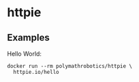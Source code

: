 # httpie

## Examples
Hello World:

```
docker run --rm polymathrobotics/httpie \
  httpie.io/hello
```

